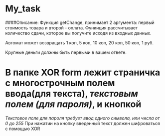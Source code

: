 # My_task
####Описание:
Функция getChange,  принимает 2 аргумента: первый стоимость товара и второй - оплата. 
Функиция рассчитывает количество сдачи, которое вы получите исходя из входных данных.

Автомат может возвращать 1 коп, 5 коп, 10 коп, 20 коп, 50 коп, 1 руб.

Крупные деньги должны быть первыми в вашем ответе.
# В папке XOR form лежит страничка с многострочным полем ввода(для текста), *текстовым полем (для пароля)*, и кнопкой

*Текстовое поле для пароля требует ввод одного символа, или числа от 0 до 255*
При нажатии на кнопку введенный текст должен шифроваться с помощью XOR
